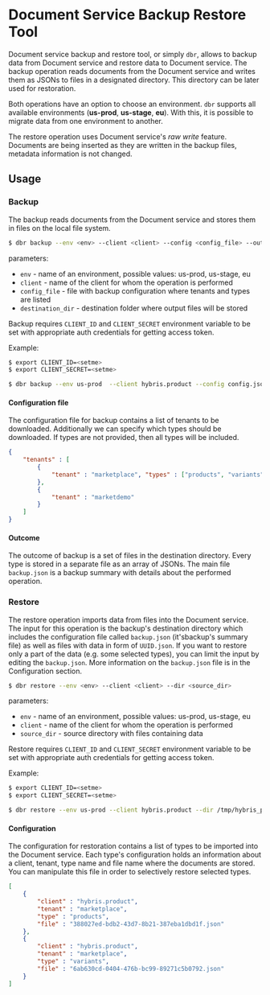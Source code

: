 # Document Service Backup Restore Tool

Document service backup and restore tool, or simply `dbr`, allows to backup data from Document service 
and restore data to Document service. The backup operation reads documents from the Document service and 
writes them as JSONs to files in a designated directory. This directory can be later used for restoration.
  
Both operations have an option to choose an environment. `dbr` supports all available environments 
(__us-prod__, __us-stage__, __eu__). With this, it is possible to migrate data from one environment to another.
     
The restore operation uses Document service's _raw write_ feature. Documents are being inserted 
as they are written in the backup files, metadata information is not changed. 

## Usage

### Backup

The backup reads documents from the Document service and stores them in files on the local file system. 

``` bash
$ dbr backup --env <env> --client <client> --config <config_file> --out <destination_dir>
```

parameters: 
 
-	`env` - name of an environment, possible values: us-prod, us-stage, eu
-	`client` - name of the client for whom the operation is performed
-	`config_file` - file with backup configuration where tenants and types are listed
-	`destination_dir` - destination folder where output files will be stored

Backup requires `CLIENT_ID` and `CLIENT_SECRET` environment variable to be set with appropriate auth credentials for getting access token.

Example:

``` bash
$ export CLIENT_ID=<setme>
$ export CLIENT_SECRET=<setme>

$ dbr backup --env us-prod  --client hybris.product --config config.json --out /tmp/hybris_product_backup
```

#### Configuration file

The configuration file for backup contains a list of tenants to be downloaded.
Additionally we can specify which types should be downloaded. 
If types are not provided, then all types will be included.


``` json
{
	"tenants" : [
		{
			"tenant" : "marketplace", "types" : ["products", "variants"]
		},
		{
			"tenant" : "marketdemo" 
		}
	]
}
```


#### Outcome 

The outcome of backup is a set of files in the destination directory. Every type is stored in a separate file as an array of JSONs. 
The main file `backup.json` is a backup summary with details about the performed operation.  

### Restore

The restore operation imports data from files into the Document service. The input for this operation is 
the backup's destination directory which includes the configuration file called `backup.json` (it'sbackup's summary file) 
as well as files with data in form of `UUID.json`. 
If you want to restore only a part of the data (e.g. some selected types), you can limit the input by editing the `backup.json`. 
More information on the `backup.json` file is in the Configuration section.

``` bash
$ dbr restore --env <env> --client <client> --dir <source_dir>
```

parameters: 
 
-	`env` - name of an environment, possible values: us-prod, us-stage, eu
-	`client` - name of the client for whom the operation is performed
-	`source_dir` - source directory with files containing data 

Restore requires `CLIENT_ID` and `CLIENT_SECRET` environment variable to be set with appropriate auth credentials for getting access token.

Example:

``` bash
$ export CLIENT_ID=<setme>
$ export CLIENT_SECRET=<setme>

$ dbr restore --env us-prod --client hybris.product --dir /tmp/hybris_product_backup
```

#### Configuration

The configuration for restoration contains a list of types to be imported into the Document service. 
Each type's configuration holds an information about a client, tenant, type name and file name where the documents are stored.
You can manipulate this file in order to selectively restore selected types.

``` json
[
    {
        "client" : "hybris.product",
        "tenant" : "marketplace",
        "type" : "products",
        "file" : "388027ed-bdb2-43d7-8b21-387eba1dbd1f.json"
    },
    {
        "client" : "hybris.product",
        "tenant" : "marketplace",
        "type" : "variants",
        "file" : "6ab630cd-0404-476b-bc99-89271c5b0792.json"
    }
]
````
